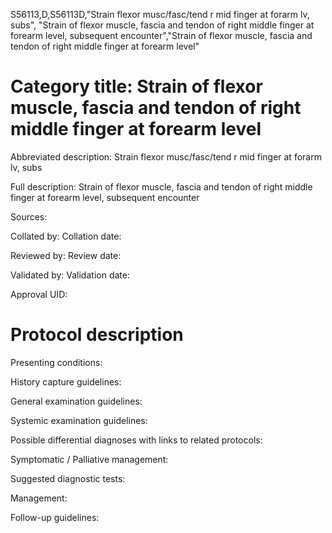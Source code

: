 S56113,D,S56113D,"Strain flexor musc/fasc/tend r mid finger at forarm lv, subs", "Strain of flexor muscle, fascia and tendon of right middle finger at forearm level, subsequent encounter","Strain of flexor muscle, fascia and tendon of right middle finger at forearm level"
# Category title: Strain of flexor muscle, fascia and tendon of right middle finger at forearm level

Abbreviated description: Strain flexor musc/fasc/tend r mid finger at forarm lv, subs

Full description: Strain of flexor muscle, fascia and tendon of right middle finger at forearm level, subsequent encounter

Sources:

Collated by:
Collation date:

Reviewed by:
Review date:

Validated by:
Validation date:

Approval UID:

# Protocol description

Presenting conditions:

History capture guidelines:

General examination guidelines:

Systemic examination guidelines:

Possible differential diagnoses with links to related protocols:

Symptomatic / Palliative management:

Suggested diagnostic tests:

Management:

Follow-up guidelines:
